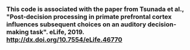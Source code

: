 ### This code is associated with the paper from Tsunada et al., "Post-decision processing in primate prefrontal cortex influences subsequent choices on an auditory decision-making task". eLife, 2019. http://dx.doi.org/10.7554/eLife.46770
